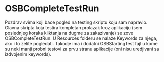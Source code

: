 # OSBCompleteTestRun
Pozdrav svima koji bace pogled na testing skriptu koju sam napravio. Glavna skripta koja testira kompletan prolazak kroz aplikaciju (sem poslednjeg koraka kliktanja na dugme za zakazivanje) se zove OSBCompleteTestRun. U Resources folderu se nalaze Keywords za njega, ako i to zelite pogledati. Takodje ima i dodatni OSBStartingTest fajl u kome su neki manji probni testovi za prvu stranu aplikacije (oni nisu uredjivani sa izdvojenim keywords).
